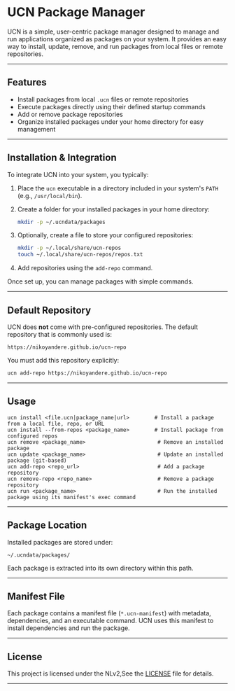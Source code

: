 
# UCN Package Manager

UCN is a simple, user-centric package manager designed to manage and run applications organized as packages on your system. It provides an easy way to install, update, remove, and run packages from local files or remote repositories.

---

## Features

- Install packages from local `.ucn` files or remote repositories  
- Execute packages directly using their defined startup commands  
- Add or remove package repositories  
- Organize installed packages under your home directory for easy management  

---

## Installation & Integration

To integrate UCN into your system, you typically:

1. Place the `ucn` executable in a directory included in your system's `PATH` (e.g., `/usr/local/bin`).  
2. Create a folder for your installed packages in your home directory:  
   ```bash
   mkdir -p ~/.ucndata/packages

3. Optionally, create a file to store your configured repositories:

   ```bash
   mkdir -p ~/.local/share/ucn-repos
   touch ~/.local/share/ucn-repos/repos.txt
   ```
4. Add repositories using the `add-repo` command.

Once set up, you can manage packages with simple commands.

---

## Default Repository

UCN does **not** come with pre-configured repositories. The default repository that is commonly used is:

```
https://nikoyandere.github.io/ucn-repo
```

You must add this repository explicitly:

```bash
ucn add-repo https://nikoyandere.github.io/ucn-repo
```

---

## Usage

```
ucn install <file.ucn|package_name|url>        # Install a package from a local file, repo, or URL  
ucn install --from-repos <package_name>        # Install package from configured repos  
ucn remove <package_name>                       # Remove an installed package  
ucn update <package_name>                       # Update an installed package (git-based)  
ucn add-repo <repo_url>                         # Add a package repository  
ucn remove-repo <repo_name>                     # Remove a package repository  
ucn run <package_name>                          # Run the installed package using its manifest's exec command  
```

---

## Package Location

Installed packages are stored under:

```
~/.ucndata/packages/
```

Each package is extracted into its own directory within this path.

---

## Manifest File

Each package contains a manifest file (`*.ucn-manifest`) with metadata, dependencies, and an executable command. UCN uses this manifest to install dependencies and run the package.

---

## License

This project is licensed under the NLv2,See the [LICENSE](LICENSE) file for details.

---
